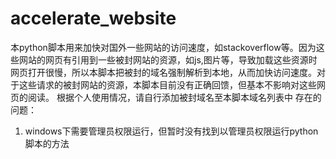 # accelerate_website
本python脚本用来加快对国外一些网站的访问速度，如stackoverflow等。因为这些网站的网页有引用到一些被封网站的资源，如js,图片等，导致加载这些资源时网页打开很慢，所以本脚本把被封的域名强制解析到本地，从而加快访问速度。对于这些请求的被封网站的资源，本脚本目前没有正确回馈，但基本不影响对这些网页的阅读。
根据个人使用情况，请自行添加被封域名至本脚本域名列表中
存在的问题：
1) windows下需要管理员权限运行，但暂时没有找到以管理员权限运行python脚本的方法
